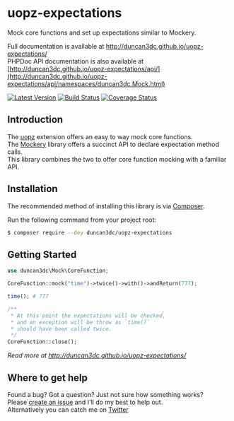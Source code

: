 # uopz-expectations
Mock core functions and set up expectations similar to Mockery.

Full documentation is available at http://duncan3dc.github.io/uopz-expectations/  
PHPDoc API documentation is also available at [http://duncan3dc.github.io/uopz-expectations/api/](http://duncan3dc.github.io/uopz-expectations/api/namespaces/duncan3dc.Mock.html)  

[![Latest Version](https://poser.pugx.org/duncan3dc/uopz-expectations/version.svg)](https://packagist.org/packages/duncan3dc/uopz-expectations)
[![Build Status](https://travis-ci.org/duncan3dc/uopz-expectations.svg?branch=master)](https://travis-ci.org/duncan3dc/uopz-expectations)
[![Coverage Status](https://coveralls.io/repos/github/duncan3dc/uopz-expectations/badge.svg)](https://coveralls.io/github/duncan3dc/uopz-expectations)


## Introduction

The [uopz](https://secure.php.net/manual/en/intro.uopz.php) extension offers an easy to way mock core functions.  
The [Mockery](https://github.com/mockery/mockery) library offers a succinct API to declare expectation method calls.  
This library combines the two to offer core function mocking with a familiar API.  


## Installation

The recommended method of installing this library is via [Composer](//getcomposer.org/).

Run the following command from your project root:

```bash
$ composer require --dev duncan3dc/uopz-expectations
```


## Getting Started

```php
use duncan3dc\Mock\CoreFunction;

CoreFunction::mock("time")->twice()->with()->andReturn(777);

time(); # 777

/**
 * At this point the expectations will be checked,
 * and an exception will be throw as `time()`
 * should have been called twice.
 */
CoreFunction::close();
```

_Read more at http://duncan3dc.github.io/uopz-expectations/_  


## Where to get help
Found a bug? Got a question? Just not sure how something works?  
Please [create an issue](//github.com/duncan3dc/uopz-expectations/issues) and I'll do my best to help out.  
Alternatively you can catch me on [Twitter](https://twitter.com/duncan3dc)
